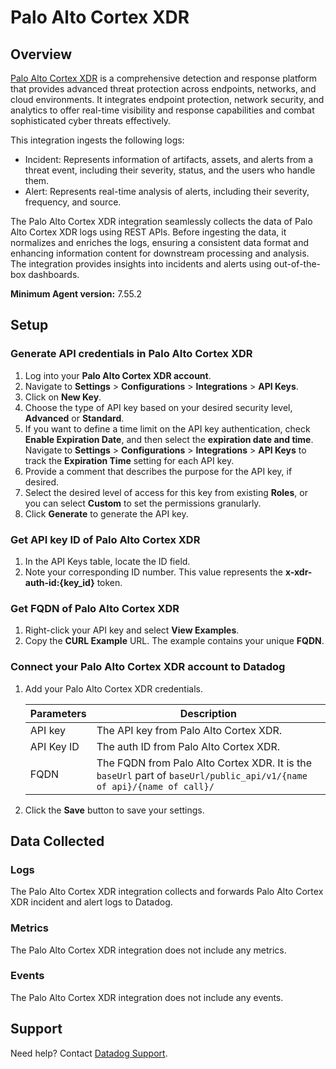 # Palo Alto Cortex XDR

## Overview

[Palo Alto Cortex XDR][1] is a comprehensive detection and response platform that provides advanced threat protection across endpoints, networks, and cloud environments. It integrates endpoint protection, network security, and analytics to offer real-time visibility and response capabilities and combat sophisticated cyber threats effectively.

This integration ingests the following logs:

- Incident: Represents information of artifacts, assets, and alerts from a threat event, including their severity, status, and the users who handle them.
- Alert: Represents real-time analysis of alerts, including their severity, frequency, and source.

The Palo Alto Cortex XDR integration seamlessly collects the data of Palo Alto Cortex XDR logs using REST APIs. Before ingesting the data, it normalizes and enriches the logs, ensuring a consistent data format and enhancing information content for downstream processing and analysis. The integration provides insights into incidents and alerts using out-of-the-box dashboards.

**Minimum Agent version:** 7.55.2

## Setup

### Generate API credentials in Palo Alto Cortex XDR

1. Log into your **Palo Alto Cortex XDR account**.
2. Navigate to **Settings** > **Configurations** > **Integrations** > **API Keys**.
3. Click on **New Key**.
4. Choose the type of API key based on your desired security level, **Advanced** or **Standard**.
5. If you want to define a time limit on the API key authentication, check **Enable Expiration Date**, and then select the **expiration date and time**. Navigate to **Settings** > **Configurations** > **Integrations** > **API Keys** to track the **Expiration Time** setting for each API key.
6. Provide a comment that describes the purpose for the API key, if desired.
7. Select the desired level of access for this key from existing **Roles**, or you can select **Custom** to set the permissions granularly.
8. Click **Generate** to generate the API key.

### Get API key ID of Palo Alto Cortex XDR

1. In the API Keys table, locate the ID field.
2. Note your corresponding ID number. This value represents the **x-xdr-auth-id:{key_id}** token.

### Get FQDN of Palo Alto Cortex XDR

1. Right-click your API key and select **View Examples**.
2. Copy the **CURL Example** URL. The example contains your unique **FQDN**.

### Connect your Palo Alto Cortex XDR account to Datadog

1. Add your Palo Alto Cortex XDR credentials.

    | Parameters   | Description  |
    | -------------| ------------ |
    | API key      | The API key from Palo Alto Cortex XDR. |
    | API Key ID   | The auth ID from Palo Alto Cortex XDR. |
    | FQDN         | The FQDN from Palo Alto Cortex XDR. It is the `baseUrl` part of `baseUrl/public_api/v1/{name of api}/{name of call}/` |

2. Click the **Save** button to save your settings.

## Data Collected

### Logs

The Palo Alto Cortex XDR integration collects and forwards Palo Alto Cortex XDR incident and alert logs to Datadog.

### Metrics

The Palo Alto Cortex XDR integration does not include any metrics.

### Events

The Palo Alto Cortex XDR integration does not include any events.

## Support

Need help? Contact [Datadog Support][2].

[1]: https://docs-cortex.paloaltonetworks.com/p/XDR
[2]: https://docs.datadoghq.com/help/
